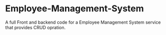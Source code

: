 # Employee-Management-System
A full Front and backend code for a Employee Management System service that provides CRUD opration.
